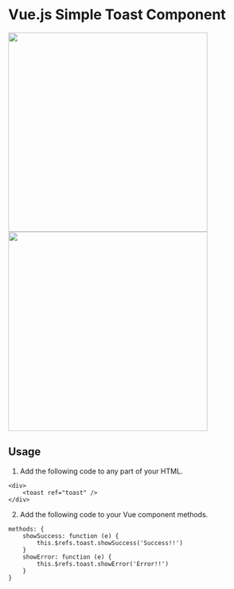 # Vue.js Simple Toast Component

<img width="400" src="https://github.com/ShogoTakeuchi/vue-simple-toast/assets/56812464/3e130d3e-40c3-431c-9db6-678c7d59ce47">
<br>
<img width="400" src="https://github.com/ShogoTakeuchi/vue-simple-toast/assets/56812464/fc01c8b1-7047-4597-af5d-5e441d4952e6">

## Usage

1. Add the following code to any part of your HTML.
```
<div>
    <toast ref="toast" />
</div>
```

2. Add the following code to your Vue component methods.
```
methods: {
    showSuccess: function (e) {
        this.$refs.toast.showSuccess('Success!!')
    }
    showError: function (e) {
        this.$refs.toast.showError('Error!!')
    }
}
```
